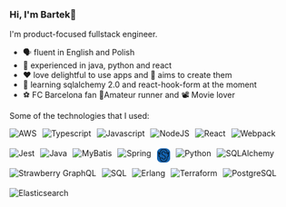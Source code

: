 ### Hi, I'm Bartek👋

I'm product-focused fullstack engineer.

- 🗣️ fluent in English and Polish
- 🚀 experienced in java, python and react
- ❤️ love delightful to use apps and 🏹 aims to create them
- 🌱 learning sqlalchemy 2.0 and react-hook-form at the moment
- ⚽ FC Barcelona fan 🏃Amateur runner and 📽️ Movie lover

Some of the technologies that I used:
<div style="display: flex; gap: 10px; flex-wrap: wrap">
<img src="https://upload.wikimedia.org/wikipedia/commons/9/93/Amazon_Web_Services_Logo.svg" alt="AWS" style="height: 25px; width:auto;"/>
<img src="https://upload.wikimedia.org/wikipedia/commons/4/4c/Typescript_logo_2020.svg" alt="Typescript" style="height: 25px; width: auto;"/>
<img src="https://upload.wikimedia.org/wikipedia/commons/6/6a/JavaScript-logo.png" alt="Javascript" style="height: 25px; width: auto;"/>
<img src="https://upload.wikimedia.org/wikipedia/commons/d/d9/Node.js_logo.svg" alt="NodeJS" style="height: 25px; width: auto;"/>
<img src="https://upload.wikimedia.org/wikipedia/commons/a/a7/React-icon.svg" alt="React" style="height: 25px; width: auto;"/>
<img src="https://raw.githubusercontent.com/webpack/media/master/logo/icon.png" alt="Webpack" style="height: 25px; width: auto;"/>
<img src="https://openjsf.org/wp-content/uploads/sites/84/2022/05/jest.svg" alt="Jest" style="height: 25px; width: auto;"/>
<img src="https://upload.wikimedia.org/wikipedia/en/thumb/3/30/Java_programming_language_logo.svg/262px-Java_programming_language_logo.svg.png" alt="Java" style="height: 25px; width: auto;"/>
<img src="https://avatars.githubusercontent.com/u/1483254?s=280&v=4" alt="MyBatis" style="height: 25px; width: auto;"/>
<img src="https://upload.wikimedia.org/wikipedia/commons/thumb/4/44/Spring_Framework_Logo_2018.svg/2560px-Spring_Framework_Logo_2018.svg.png" alt="Spring" style="height: 25px; width:60px;"/>
<img src="https://raw.githubusercontent.com/spockframework/spock-logo/main/Spock-Brand-Materials/logos/primary/spock-main-logo.png" alt="Spock" style="height: 25px; width: auto;"/>
<img src="https://upload.wikimedia.org/wikipedia/commons/c/c3/Python-logo-notext.svg" alt="Python" style="height: 25px; width: auto;"/>
<img src="https://www.sqlalchemy.org/img/sqla_logo.png" alt="SQLAlchemy" style="height: 25px; width: auto;"/>
<img src="https://avatars.githubusercontent.com/u/48071860?s=200&v=4" alt="Strawberry GraphQL" style="height: 25px; width: auto;"/>
<img src="https://upload.wikimedia.org/wikipedia/commons/8/87/Sql_data_base_with_logo.png" alt="SQL" style="height: 25px; width: auto;"/>
<img src="https://upload.wikimedia.org/wikipedia/commons/0/04/Erlang_logo.svg" alt="Erlang" style="height: 25px; width: auto;"/>
<img src="https://www.datocms-assets.com/2885/1620155116-brandhcterraformverticalcolor.svg" alt="Terraform" style="height: 25px; width: auto;"/>
<img src="https://upload.wikimedia.org/wikipedia/commons/2/29/Postgresql_elephant.svg" alt="PostgreSQL" style="height: 25px; width: auto;"/>
<img src="https://upload.wikimedia.org/wikipedia/commons/f/f4/Elasticsearch_logo.svg" alt="Elasticsearch" style="height: 25px; width: auto;"/>
</div>


